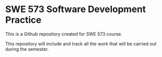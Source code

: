 # SWE 573 Software Development Practice

This is a Github repository created for SWE 573 course.

This repository will include and track all the work that will be carried out during the semester.
